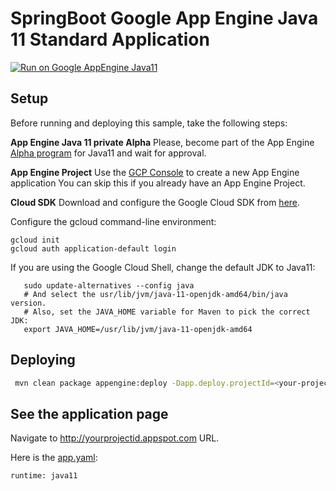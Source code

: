 # SpringBoot Google App Engine Java 11 Standard Application


[![Run on Google AppEngine Java11](https://storage.cloud.google.com/java11/appengine.svg)](https://deploy-java11.appspot.com/?git_repo=https://github.com/GoogleCloudPlatform/java-docs-samples.git&dir=appengine-java11/springboot-helloworld)

## Setup

Before running and deploying this sample, take the following steps:

**App Engine Java 11 private Alpha** Please, become part of the App Engine [Alpha program](https://docs.google.com/forms/d/e/1FAIpQLSf5uE5eknJjFEmcVBI6sMitBU0QQ1LX_J7VrA_OTQabo6EEEw/viewform) for Java11 and wait for approval.

**App Engine Project** Use the [GCP Console](https://console.cloud.google.com/projectselector/appengine/create?lang=java) to create a new App Engine application 
You can skip this if you already have an App Engine Project.

**Cloud SDK** Download and configure the Google Cloud SDK from [here](https://cloud.google.com/sdk).

Configure the gcloud command-line environment:

```
gcloud init
gcloud auth application-default login
```

If you are using the Google Cloud Shell, change the default JDK to Java11:

```
   sudo update-alternatives --config java
   # And select the usr/lib/jvm/java-11-openjdk-amd64/bin/java version.
   # Also, set the JAVA_HOME variable for Maven to pick the correct JDK:
   export JAVA_HOME=/usr/lib/jvm/java-11-openjdk-amd64
```

## Deploying

```bash
 mvn clean package appengine:deploy -Dapp.deploy.projectId=<your-project-id>
```

## See the application page
Navigate to http://yourprojectid.appspot.com URL.

Here is the [app.yaml](src/manin/appengine/app.yaml):

```
runtime: java11
```
